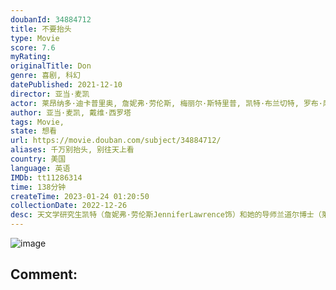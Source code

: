 ```yaml
---
doubanId: 34884712
title: 不要抬头
type: Movie
score: 7.6
myRating: 
originalTitle: Don
genre: 喜剧, 科幻
datePublished: 2021-12-10
director: 亚当·麦凯
actor: 莱昂纳多·迪卡普里奥, 詹妮弗·劳伦斯, 梅丽尔·斯特里普, 凯特·布兰切特, 罗布·摩根, 乔纳·希尔, 马克·里朗斯, 泰勒·派瑞, 提莫西·查拉梅, 朗·普尔曼, 爱莉安娜·格兰德, 卡迪小子, 克里斯·埃文斯, 希米什·帕特尔, 梅兰妮·林斯基, 迈克尔·切克利斯, 托莫·希思黎, 保罗·吉尔福伊尔, 罗伯特·乔伊, 海缇安·朴, 朗尼·法默, 罗斯·帕特里奇, 列维·施瑞博尔, 克里斯·埃弗里特, 乔治亚·莱曼, 帕特丽夏·德哈尼, 本·锡德尔, 特蕾莎·普雷恩, 梅根·莱瑟斯, 阿什利·班菲尔德, 萨拉·西尔弗曼, 乔·格拉瑟, 博·艾伦, 塞莱斯特·奥利瓦, 罗曼·米蒂齐扬, 内森·里奇曼, 韦斯·约翰逊, 塔玛拉·希基, 布里安娜·温, 爱德华德·弗莱彻, 马科·查卡, 托马斯·马里亚诺, 艾德文·瑞丁, 瑞贝卡·吉贝尔
author: 亚当·麦凯, 戴维·西罗塔
tags: Movie, 
state: 想看
url: https://movie.douban.com/subject/34884712/
aliases: 千万别抬头, 别往天上看
country: 美国
language: 英语
IMDb: tt11286314
time: 138分钟
createTime: 2023-01-24 01:20:50
collectionDate: 2022-12-26
desc: 天文学研究生凯特（詹妮弗·劳伦斯JenniferLawrence饰）和她的导师兰道尔博士（莱昂纳多·迪卡普里奥LeonardoDiCaprio饰）在一次研究中震惊的发现，一颗像喜马拉雅山那...
---
```


![image](p2730833093.jpg)

Comment: 
---

